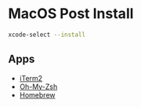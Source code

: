 # MacOS Post Install

```bash
xcode-select --install
```

## Apps

* [iTerm2]
* [Oh-My-Zsh]
* [Homebrew]

[iTerm2]: https://iterm2.com/downloads.html

[Oh-My-Zsh]: https://ohmyz.sh/#install

[Homebrew]: https://brew.sh/
